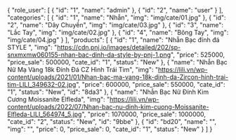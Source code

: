 {
  "role_user": [
    {
      "id": "1",
      "name": "admin"
    },
    {
      "id": "2",
      "name": "user"
    }
  ],
  "categories": [
    {
      "id": "1",
      "name": "Nhẫn",
      "img": "img/cate/01.jpg"
    },
    {
      "id": "2",
      "name": "Dây Chuyền",
      "img": "img/cate/03.jpg"
    },
    {
      "id": "3",
      "name": "Lắc Tay",
      "img": "img/cate/02.jpg"
    },
    {
      "id": "4",
      "name": "Bông Tay",
      "img": "img/cate/04.jpg"
    }
  ],
  "products": [
    {
      "id": "1",
      "name": "Nhẫn Bạc đính đá STYLE ",
      "img": "https://cdn.pnj.io/images/detailed/202/sp-snxmxmw060155-nhan-bac-dinh-da-style-by-pnj-1.png",
      "price": 525000,
      "price_sale": 500000,
      "cate_id": "1",
      "status": "New"
    },
    {
      "name": "Nhẫn Bạc Nữ Mạ Vàng 18k Đính Đá CZ Hình Trái Tim",
      "img": "https://lili.vn/wp-content/uploads/2021/01/Nhan-bac-ma-vang-18k-dinh-da-Zircon-hinh-trai-tim-LILI_349632-02.jpg",
      "price": 600000,
      "price_sale": 550000,
      "cate_id": "1",
      "status": "New",
      "id": "8da3"
    },
    {
      "name": "Nhẫn Bạc Nữ Đính Kim Cương Moissanite Elfleda",
      "img": "https://lili.vn/wp-content/uploads/2022/07/Nhan-bac-nu-dinh-kim-cuong-Moissanite-Elfleda-LILI_564974_5.jpg",
      "price": 1070000,
      "price_sale": 1000000,
      "cate_id": "2",
      "status": "New",
      "id": "9bbe"
    },
    {
      "id": "bd20",
      "name": "",
      "img": "",
      "price": 0,
      "price_sale": 0,
      "cate_id": "1",
      "status": "New"
    }
  ]
}